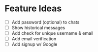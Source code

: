 # Feature Ideas

- [ ] Add password (optional) to chats
- [ ] Show historical messages
- [ ] Add check for unique username & email
- [ ] Add email verification
- [ ] Add signup w/ Google
